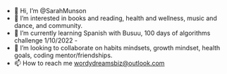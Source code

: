 - 👋 Hi, I’m @SarahMunson
- 👀 I’m interested in books and reading, health and wellness, music and dance, and community.
- 🌱 I’m currently learning Spanish with Busuu, 100 days of algorithms challenge 1/10/2022 -
- 💞️ I’m looking to collaborate on habits mindsets, growth mindset, health goals, coding mentor/friendships.
- 📫 How to reach me wordydreamsbiz@outlook.com

<!---
SarahMunson/SarahMunson is a ✨ special ✨ repository because its `README.md` (this file) appears on your GitHub profile.
You can click the Preview link to take a look at your changes.
--->
